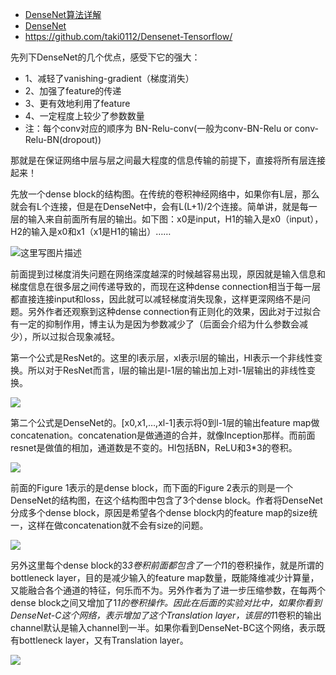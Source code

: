 - [DenseNet算法详解](https://blog.csdn.net/u014380165/article/details/75142664)
- [DenseNet](https://github.com/liuzhuang13/DenseNet)
- https://github.com/taki0112/Densenet-Tensorflow/


先列下DenseNet的几个优点，感受下它的强大：
- 1、减轻了vanishing-gradient（梯度消失）
- 2、加强了feature的传递
- 3、更有效地利用了feature
- 4、一定程度上较少了参数数量
- 注：每个conv对应的顺序为 BN-Relu-conv(一般为conv-BN-Relu or conv-Relu-BN(dropout))



那就是在保证网络中层与层之间最大程度的信息传输的前提下，直接将所有层连接起来！

先放一个dense block的结构图。在传统的卷积神经网络中，如果你有L层，那么就会有L个连接，但是在DenseNet中，会有L(L+1)/2个连接。简单讲，就是每一层的输入来自前面所有层的输出。如下图：x0是input，H1的输入是x0（input），H2的输入是x0和x1（x1是H1的输出）……

![这里写图片描述](https://img-blog.csdn.net/20170715081827257?watermark/2/text/aHR0cDovL2Jsb2cuY3Nkbi5uZXQvdTAxNDM4MDE2NQ==/font/5a6L5L2T/fontsize/400/fill/I0JBQkFCMA==/dissolve/70/gravity/SouthEast)

前面提到过梯度消失问题在网络深度越深的时候越容易出现，原因就是输入信息和梯度信息在很多层之间传递导致的，而现在这种dense connection相当于每一层都直接连接input和loss，因此就可以减轻梯度消失现象，这样更深网络不是问题。另外作者还观察到这种dense connection有正则化的效果，因此对于过拟合有一定的抑制作用，博主认为是因为参数减少了（后面会介绍为什么参数会减少），所以过拟合现象减轻。

第一个公式是ResNet的。这里的l表示层，xl表示l层的输出，Hl表示一个非线性变换。所以对于ResNet而言，l层的输出是l-1层的输出加上对l-1层输出的非线性变换。

![](https://img-blog.csdn.net/20170715081918000?watermark/2/text/aHR0cDovL2Jsb2cuY3Nkbi5uZXQvdTAxNDM4MDE2NQ==/font/5a6L5L2T/fontsize/400/fill/I0JBQkFCMA==/dissolve/70/gravity/SouthEast)

第二个公式是DenseNet的。[x0,x1,…,xl-1]表示将0到l-1层的输出feature map做concatenation。concatenation是做通道的合并，就像Inception那样。而前面resnet是做值的相加，通道数是不变的。Hl包括BN，ReLU和3*3的卷积。

![](https://img-blog.csdn.net/20170715081947337?watermark/2/text/aHR0cDovL2Jsb2cuY3Nkbi5uZXQvdTAxNDM4MDE2NQ==/font/5a6L5L2T/fontsize/400/fill/I0JBQkFCMA==/dissolve/70/gravity/SouthEast)

前面的Figure 1表示的是dense block，而下面的Figure 2表示的则是一个DenseNet的结构图，在这个结构图中包含了3个dense block。作者将DenseNet分成多个dense block，原因是希望各个dense block内的feature map的size统一，这样在做concatenation就不会有size的问题。

![](https://img-blog.csdn.net/20170715082015009?watermark/2/text/aHR0cDovL2Jsb2cuY3Nkbi5uZXQvdTAxNDM4MDE2NQ==/font/5a6L5L2T/fontsize/400/fill/I0JBQkFCMA==/dissolve/70/gravity/SouthEast)

另外这里每个dense block的3*3卷积前面都包含了一个1*1的卷积操作，就是所谓的bottleneck layer，目的是减少输入的feature map数量，既能降维减少计算量，又能融合各个通道的特征，何乐而不为。另外作者为了进一步压缩参数，在每两个dense block之间又增加了1*1的卷积操作。因此在后面的实验对比中，如果你看到DenseNet-C这个网络，表示增加了这个Translation layer，该层的1*1卷积的输出channel默认是输入channel到一半。如果你看到DenseNet-BC这个网络，表示既有bottleneck layer，又有Translation layer。

![](https://img-blog.csdn.net/20170715082117405?watermark/2/text/aHR0cDovL2Jsb2cuY3Nkbi5uZXQvdTAxNDM4MDE2NQ==/font/5a6L5L2T/fontsize/400/fill/I0JBQkFCMA==/dissolve/70/gravity/SouthEast)

